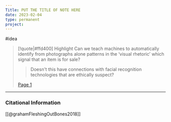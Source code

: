 ```yaml
---
Title: PUT THE TITLE OF NOTE HERE
date: 2023-02-04
type: permanent
project:
---
```


#idea

> [!quote|#ffd400] Highlight
> Can we teach machines to automatically identify from photographs alone patterns in the ‘visual rhetoric’ which signal that an item is for sale?
>
>> Doesn't this have connections with facial recognition technologies that are ethically suspect?
>
> [Page 1](zotero://open-pdf/library/items/4CR867UK?page=1) 


---
### Citational Information

[[@grahamFleshingOutBones2018]]
